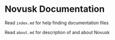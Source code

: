 # Novusk Documentation

Read ``index.md`` for help finding documentation files

Read ``about.md`` for description of and about Novusk
